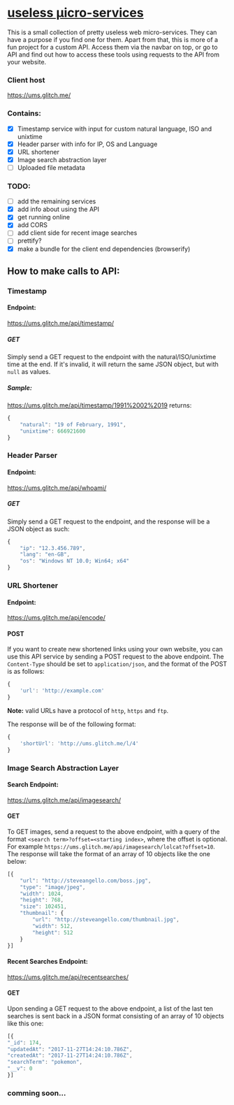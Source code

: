 # [useless μicro-services](https://ums.glitch.me/)

This is a small collection of pretty useless web micro-services. They can have a purpose if you find one for them. Apart from that, this is more of a fun project for a custom API. Access them via the navbar on top, or go to API and find out how to access these tools using requests to the API from your website.

### Client host

<https://ums.glitch.me/>

### Contains:

- [x] Timestamp service with input for custom natural language, ISO and unixtime
- [x] Header parser with info for IP, OS and Language
- [x] URL shortener
- [x] Image search abstraction layer
- [ ] Uploaded file metadata

### TODO:

- [ ] add the remaining services
- [x] add info about using the API
- [x] get running online
- [x] add CORS
- [ ] add client side for recent image searches
- [ ] prettify?
- [x] make a bundle for the client end dependencies (browserify)

## How to make calls to API:

### Timestamp

#### Endpoint:
<https://ums.glitch.me/api/timestamp/>

##### GET
Simply send a GET request to the endpoint with the natural/ISO/unixtime time at the end. If it's invalid, it will return the same JSON object, but with `null` as values.

##### Sample:
<https://ums.glitch.me/api/timestamp/1991%2002%2019>
returns:
```javascript
{
	"natural": "19 of February, 1991",
	"unixtime": 666921600
}
```

### Header Parser

#### Endpoint:
<https://ums.glitch.me/api/whoami/>

##### GET
Simply send a GET request to the endpoint, and the response will be a JSON object as such:
```javascript
{
	"ip": "12.3.456.789",
	"lang": "en-GB",
	"os": "Windows NT 10.0; Win64; x64"
}
```

### URL Shortener

#### Endpoint:
<https://ums.glitch.me/api/encode/>

#### POST
If you want to create new shortened links using your own website, you can use this API service by sending a POST request to the above endpoint. The `Content-Type` should be set to `application/json`, and the format of the POST is as follows:
```javascript
{
	'url': 'http://example.com'
}
```
**Note:** valid URLs have a protocol of `http`, `https` and `ftp`.

The response will be of the following format:
```javascript
{
	'shortUrl': 'http://ums.glitch.me/l/4'
}
```

### Image Search Abstraction Layer

#### Search Endpoint:
<https://ums.glitch.me/api/imagesearch/>

#### GET
To GET images, send a request to the above endpoint, with a query of the format `<search term>?offset=<starting index>`, where the offset is optional. For example `https://ums.glitch.me/api/imagesearch/lolcat?offset=10`. The response will take the format of an array of 10 objects like the one below:
```javascript
[{
	"url": "http://steveangello.com/boss.jpg",
	"type": "image/jpeg",
	"width": 1024,
	"height": 768,
	"size": 102451,
	"thumbnail": {
		"url": "http://steveangello.com/thumbnail.jpg",
		"width": 512,
		"height": 512
	}
}]
```

#### Recent Searches Endpoint:
<https://ums.glitch.me/api/recentsearches/>

#### GET
Upon sending a GET request to the above endpoint, a list of the last ten searches is sent back in a JSON format consisting of an array of 10 objects like this one:
```javascript
[{
"_id": 174,
"updatedAt": "2017-11-27T14:24:10.786Z",
"createdAt": "2017-11-27T14:24:10.786Z",
"searchTerm": "pokemon",
"__v": 0
}]
```

### comming soon...


